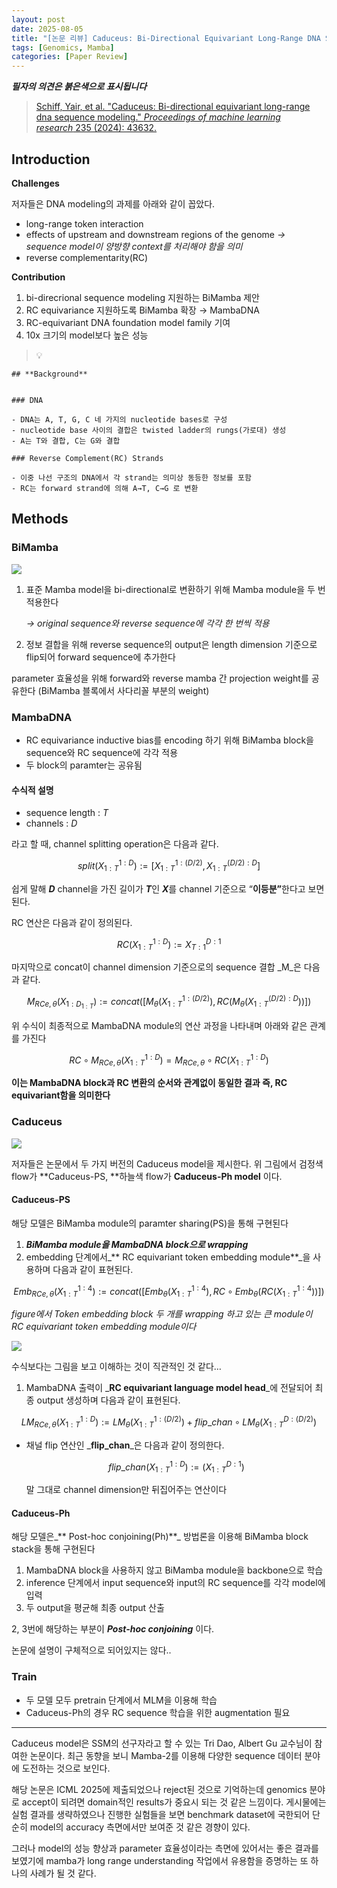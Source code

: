 ```yaml
---
layout: post
date: 2025-08-05
title: "[논문 리뷰] Caduceus: Bi-Directional Equivariant Long-Range DNA Sequence Modeling"
tags: [Genomics, Mamba]
categories: [Paper Review]
---
```


<span class="notion-red">_**필자의 의견은 붉은색으로 표시됩니다**_</span>


> [Schiff, Yair, et al. "Caduceus: Bi-directional equivariant long-range dna sequence modeling." ](https://pmc.ncbi.nlm.nih.gov/articles/PMC12189541/)[_Proceedings of machine learning research_](https://pmc.ncbi.nlm.nih.gov/articles/PMC12189541/)[ 235 (2024): 43632.](https://pmc.ncbi.nlm.nih.gov/articles/PMC12189541/)



## Introduction


**Challenges**


저자들은 DNA modeling의 과제를 아래와 같이 꼽았다.

- long-range token interaction
- effects of upstream and downstream regions of the genome 
_→ sequence model이 양방향 context를 처리해야 함을 의미_
- reverse complementarity(RC)

**Contribution**

1. bi-direcrional sequence modeling 지원하는 BiMamba 제안
1. RC equivariance 지원하도록 BiMamba 확장 → MambaDNA
1. RC-equivariant DNA foundation model family 기여
1. 10x 크기의 model보다 높은 성능

> 💡 


	## **Background**


	### DNA

	- DNA는 A, T, G, C 네 가지의 nucleotide bases로 구성
	- nucleotide base 사이의 결합은 twisted ladder의 rungs(가로대) 생성
	- A는 T와 결합, C는 G와 결합

	### Reverse Complement(RC) Strands

	- 이중 나선 구조의 DNA에서 각 strand는 의미상 동등한 정보를 포함
	- RC는 forward strand에 의해 A→T, C→G 로 변환


## Methods



### BiMamba


![](https://prod-files-secure.s3.us-west-2.amazonaws.com/542b861c-36a8-4051-84e5-8804b6728dba/2c247d59-7815-4980-99f0-8f0d21f445a7/image.png?X-Amz-Algorithm=AWS4-HMAC-SHA256&X-Amz-Content-Sha256=UNSIGNED-PAYLOAD&X-Amz-Credential=ASIAZI2LB466YVQY5CTO%2F20250915%2Fus-west-2%2Fs3%2Faws4_request&X-Amz-Date=20250915T170110Z&X-Amz-Expires=3600&X-Amz-Security-Token=IQoJb3JpZ2luX2VjEAEaCXVzLXdlc3QtMiJIMEYCIQCeVR4QtnBu6C9uBdcofm8R9QbtmrDrhFRJVULZysw2ogIhAM8NqNniWDroQRvoZoDUxhDNYBBzevvLp276EsUOjWnfKv8DCHoQABoMNjM3NDIzMTgzODA1IgxB7dQcQcaClk6MjBIq3ANoBZuTF19X9eS0OTZdGY9TAcjvsHwK6S1WZwmqjS88q5Zvy8N%2FSyPEJM3IMUs1t5hj4d%2FmiPJAkveIIit4NtEC%2FTnvfL9TTLTiShOmi5OGyMbC45mSN2crW5NRBFLV%2FwN50u4tyJ4vVUFfAWd%2FOmF%2BQjG72EElztHsSR8e0JR%2Be55i%2BncdTprIi2XNze8QuFEWJB2VvTGbpzPOc3yZG6WTMH7znbNdKVdi2OQ5UpSOapD2xQ4rCxwxBSF6LR%2FtZL4MTlbLP1jNs9bJ5qNFKIOzpHPXCyvy4FhoKfsA9HHYgaamsXPzqqPPsvIf8woPs2AlUH%2F7z4mXNztPS9uiP0vrueGt5zDVryqkjU%2FGfBCe5qWk9hs8qvBF4YH%2FTccpwg47qQEFBEgtiKX8LIIewQjgOwLBIbgvj5XpLrWO6s69oxWvocdztX4g%2FvZx4I2W9GINZedDafoVZ0jON3IQh8WJRaHSWtZa2ypazMPhnwKQ9%2BhbdWFM%2BjATk%2BkM60S%2B%2B0XS6RUBnsRHLLHnBg9uMcUaV40fni16z8kQQ%2FXFBcIcsut0NQOQXXw5q4WI4AStEltSdCKaMlOh0VPgwK8QwYCep6MSbq7iBYjvz1699i%2FV345L5FxMrIsUdvOz2DC3iqHGBjqkAc1BDdoxJk1mJiwbF5ZcUBBr2lq15WKDJBut7oq9GHhCjOCRX%2BIzpWlR3oQ1oeD7kbCruMIhqo%2FZAVLgntcRGvmvHvHUPu4KckLr7XAqz%2Fh4nTufvJNtOGFKIksZ3xwiQkNmcyctjrUBwslbOCRLToiuEv8ves6qgbPCn8SIJI%2FCE%2FlEDx9D15J6AupnEe8ykokX0fOMM8elZjgP0Nw8CZPjWmXj&X-Amz-Signature=78ceb0cfc6baa70bc27c6fd23410312fb8a091b34c725a59281bf2f5d66d917b&X-Amz-SignedHeaders=host&x-amz-checksum-mode=ENABLED&x-id=GetObject)

1. 표준 Mamba model을 bi-directional로 변환하기 위해 Mamba module을 두 번 적용한다

	_→ original sequence와 reverse sequence에 각각 한 번씩 적용_

1. 정보 결합을 위해 reverse sequence의 output은 length dimension 기준으로 flip되어 forward sequence에 추가한다

parameter 효율성을 위해 forward와 reverse mamba 간 projection weight를 공유한다 (BiMamba 블록에서 사다리꼴 부분의 weight)



### MambaDNA

- RC equivariance inductive bias를 encoding 하기 위해 BiMamba block을 sequence와 RC sequence에 각각 적용
- 두 block의 paramter는 공유됨


#### 수식적 설명

- sequence length : _T_
- channels : _D_

라고 할 때,  channel splitting operation은 다음과 같다.


$$
split(X^{1:D}_{1:T}):=[X^{1:(D/2)}_{1:T},X^{(D/2):D}_{1:T}]
$$


<span class="notion-red">쉽게 말해 </span><span class="notion-red">_**D**_</span><span class="notion-red"> channel을 가진 길이가 </span><span class="notion-red">_**T**_</span><span class="notion-red">인 </span><span class="notion-red">_**X**_</span><span class="notion-red">를 channel 기준으로 “</span><span class="notion-red">**이등분”**</span><span class="notion-red">한다고 보면 된다.</span>


RC 연산은 다음과 같이 정의된다.


$$
RC(X^{1:D}_{1:T}):=X^{D:1}_{T:1}
$$


마지막으로 concat이 channel dimension 기준으로의 sequence 결합 _M_은 다음과 같다.


$$
M_{RCe,\theta}(X_{1:D_{1:T}}):=concat([M_{\theta}(X^{1:(D/2)}_{1:T}),RC(M_{\theta}(X^{(D/2):D}_{1:T}))])
$$


위 수식이 최종적으로 MambaDNA module의 연산 과정을 나타내며 아래와 같은 관계를 가진다


$$
RC\circ M_{RCe,\theta}(X^{1:D}_{1:T}) = M_{RCe,\theta} \circ RC(X^{1:D}_{1:T})
$$


**이는 MambaDNA block과 RC 변환의 순서와 관계없이 동일한 결과 즉, RC equivariant함을 의미한다**



### Caduceus


![](https://prod-files-secure.s3.us-west-2.amazonaws.com/542b861c-36a8-4051-84e5-8804b6728dba/f94a60d7-8145-473b-aef9-7c68d3ec604a/image.png?X-Amz-Algorithm=AWS4-HMAC-SHA256&X-Amz-Content-Sha256=UNSIGNED-PAYLOAD&X-Amz-Credential=ASIAZI2LB466YVQY5CTO%2F20250915%2Fus-west-2%2Fs3%2Faws4_request&X-Amz-Date=20250915T170110Z&X-Amz-Expires=3600&X-Amz-Security-Token=IQoJb3JpZ2luX2VjEAEaCXVzLXdlc3QtMiJIMEYCIQCeVR4QtnBu6C9uBdcofm8R9QbtmrDrhFRJVULZysw2ogIhAM8NqNniWDroQRvoZoDUxhDNYBBzevvLp276EsUOjWnfKv8DCHoQABoMNjM3NDIzMTgzODA1IgxB7dQcQcaClk6MjBIq3ANoBZuTF19X9eS0OTZdGY9TAcjvsHwK6S1WZwmqjS88q5Zvy8N%2FSyPEJM3IMUs1t5hj4d%2FmiPJAkveIIit4NtEC%2FTnvfL9TTLTiShOmi5OGyMbC45mSN2crW5NRBFLV%2FwN50u4tyJ4vVUFfAWd%2FOmF%2BQjG72EElztHsSR8e0JR%2Be55i%2BncdTprIi2XNze8QuFEWJB2VvTGbpzPOc3yZG6WTMH7znbNdKVdi2OQ5UpSOapD2xQ4rCxwxBSF6LR%2FtZL4MTlbLP1jNs9bJ5qNFKIOzpHPXCyvy4FhoKfsA9HHYgaamsXPzqqPPsvIf8woPs2AlUH%2F7z4mXNztPS9uiP0vrueGt5zDVryqkjU%2FGfBCe5qWk9hs8qvBF4YH%2FTccpwg47qQEFBEgtiKX8LIIewQjgOwLBIbgvj5XpLrWO6s69oxWvocdztX4g%2FvZx4I2W9GINZedDafoVZ0jON3IQh8WJRaHSWtZa2ypazMPhnwKQ9%2BhbdWFM%2BjATk%2BkM60S%2B%2B0XS6RUBnsRHLLHnBg9uMcUaV40fni16z8kQQ%2FXFBcIcsut0NQOQXXw5q4WI4AStEltSdCKaMlOh0VPgwK8QwYCep6MSbq7iBYjvz1699i%2FV345L5FxMrIsUdvOz2DC3iqHGBjqkAc1BDdoxJk1mJiwbF5ZcUBBr2lq15WKDJBut7oq9GHhCjOCRX%2BIzpWlR3oQ1oeD7kbCruMIhqo%2FZAVLgntcRGvmvHvHUPu4KckLr7XAqz%2Fh4nTufvJNtOGFKIksZ3xwiQkNmcyctjrUBwslbOCRLToiuEv8ves6qgbPCn8SIJI%2FCE%2FlEDx9D15J6AupnEe8ykokX0fOMM8elZjgP0Nw8CZPjWmXj&X-Amz-Signature=f096734b1edda579c47baa1f05d7ac6e52309b9c84a72f4da4376cd5495246b8&X-Amz-SignedHeaders=host&x-amz-checksum-mode=ENABLED&x-id=GetObject)


저자들은 논문에서 두 가지 버전의 Caduceus model을 제시한다. 위 그림에서 검정색 flow가 **Caduceus-PS, **하늘색 flow가 **Caduceus-Ph model** 이다.



#### Caduceus-PS


해당 모델은 BiMamba module의 paramter sharing(PS)을 통해 구현된다

1. _**BiMamba module을 MambaDNA block으로 wrapping**_
1. embedding 단계에서_** RC equivariant token embedding module**_을 사용하며 다음과 같이 표현된다.

$$
Emb_{RCe,\theta}(X^{1:4}_{1:T}):=concat([Emb_{\theta}(X^{1:4}_{1:T}),RC \circ Emb_{\theta}(RC(X^{1:4}_{1:T}))])
$$


_figure에서 Token embedding block 두 개를 wrapping 하고 있는 큰 module이 RC equivariant token embedding module이다_


![](https://prod-files-secure.s3.us-west-2.amazonaws.com/542b861c-36a8-4051-84e5-8804b6728dba/b175e4da-71eb-4e91-8c23-a06dabe673c9/image.png?X-Amz-Algorithm=AWS4-HMAC-SHA256&X-Amz-Content-Sha256=UNSIGNED-PAYLOAD&X-Amz-Credential=ASIAZI2LB466YVQY5CTO%2F20250915%2Fus-west-2%2Fs3%2Faws4_request&X-Amz-Date=20250915T170111Z&X-Amz-Expires=3600&X-Amz-Security-Token=IQoJb3JpZ2luX2VjEAEaCXVzLXdlc3QtMiJIMEYCIQCeVR4QtnBu6C9uBdcofm8R9QbtmrDrhFRJVULZysw2ogIhAM8NqNniWDroQRvoZoDUxhDNYBBzevvLp276EsUOjWnfKv8DCHoQABoMNjM3NDIzMTgzODA1IgxB7dQcQcaClk6MjBIq3ANoBZuTF19X9eS0OTZdGY9TAcjvsHwK6S1WZwmqjS88q5Zvy8N%2FSyPEJM3IMUs1t5hj4d%2FmiPJAkveIIit4NtEC%2FTnvfL9TTLTiShOmi5OGyMbC45mSN2crW5NRBFLV%2FwN50u4tyJ4vVUFfAWd%2FOmF%2BQjG72EElztHsSR8e0JR%2Be55i%2BncdTprIi2XNze8QuFEWJB2VvTGbpzPOc3yZG6WTMH7znbNdKVdi2OQ5UpSOapD2xQ4rCxwxBSF6LR%2FtZL4MTlbLP1jNs9bJ5qNFKIOzpHPXCyvy4FhoKfsA9HHYgaamsXPzqqPPsvIf8woPs2AlUH%2F7z4mXNztPS9uiP0vrueGt5zDVryqkjU%2FGfBCe5qWk9hs8qvBF4YH%2FTccpwg47qQEFBEgtiKX8LIIewQjgOwLBIbgvj5XpLrWO6s69oxWvocdztX4g%2FvZx4I2W9GINZedDafoVZ0jON3IQh8WJRaHSWtZa2ypazMPhnwKQ9%2BhbdWFM%2BjATk%2BkM60S%2B%2B0XS6RUBnsRHLLHnBg9uMcUaV40fni16z8kQQ%2FXFBcIcsut0NQOQXXw5q4WI4AStEltSdCKaMlOh0VPgwK8QwYCep6MSbq7iBYjvz1699i%2FV345L5FxMrIsUdvOz2DC3iqHGBjqkAc1BDdoxJk1mJiwbF5ZcUBBr2lq15WKDJBut7oq9GHhCjOCRX%2BIzpWlR3oQ1oeD7kbCruMIhqo%2FZAVLgntcRGvmvHvHUPu4KckLr7XAqz%2Fh4nTufvJNtOGFKIksZ3xwiQkNmcyctjrUBwslbOCRLToiuEv8ves6qgbPCn8SIJI%2FCE%2FlEDx9D15J6AupnEe8ykokX0fOMM8elZjgP0Nw8CZPjWmXj&X-Amz-Signature=58494140523d75dc011ffec7c44e3192d550c765be717515ffc821554156210d&X-Amz-SignedHeaders=host&x-amz-checksum-mode=ENABLED&x-id=GetObject)


<span class="notion-red">수식보다는 그림을 보고 이해하는 것이 직관적인 것 같다…</span>

1. MambaDNA 출력이 _**RC equivariant language model head**_에 전달되어 최종 output 생성하며 다음과 같이 표현된다.

$$
LM_{RCe,\theta}(X^{1:D}_{1:T}):= LM_{\theta}(X^{1:(D/2)}_{1:T})+flip\_chan\circ LM_{\theta}(X^{D:(D/2)}_{1:T})
$$

- 채널 flip 연산인 _**flip\_chan**_은 다음과 같이 정의한다.

	$$
	flip\_chan(X^{1:D}_{1:T}):=(X^{D:1}_{1:T})
	$$


	말 그대로 channel dimension만 뒤집어주는 연산이다



#### Caduceus-Ph


해당 모델은_** Post-hoc conjoining(Ph)**_ 방법론을 이용해 BiMamba block stack을 통해 구현된다

1. MambaDNA block을 사용하지 않고 BiMamba module을 backbone으로 학습
1. inference 단계에서 input sequence와 input의 RC sequence를 각각 model에 입력
1. 두 output을 평균해 최종 output 산출

2, 3번에 해당하는 부분이 _**Post-hoc conjoining**_ 이다.


<span class="notion-red">논문에 설명이 구체적으로 되어있지는 않다..</span>



### Train

- 두 모델 모두 pretrain 단계에서 MLM을 이용해 학습
- Caduceus-Ph의 경우 RC sequence 학습을 위한 augmentation 필요

---


<span class="notion-red">Caduceus model은 SSM의 선구자라고 할 수 있는 Tri Dao, Albert Gu 교수님이 참여한 논문이다. 최근 동향을 보니 Mamba-2를 이용해 다양한 sequence 데이터 분야에 도전하는 것으로 보인다.</span>


<span class="notion-red">해당 논문은 ICML 2025에 제출되었으나 reject된 것으로 기억하는데 genomics 분야로 accept이 되려면 domain적인 results가 중요시 되는 것 같은 느낌이다. 게시물에는 실험 결과를 생략하였으나 진행한 실험들을 보면 benchmark dataset에 국한되어 단순히 model의 accuracy 측면에서만 보여준 것 같은 경향이 있다.</span>


<span class="notion-red">그러나 model의 성능 향상과 parameter 효율성이라는 측면에 있어서는 좋은 결과를 보였기에 mamba가 long range understanding 작업에서 유용함을 증명하는 또 하나의 사례가 될 것 같다.</span>

